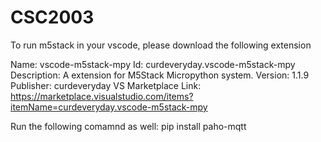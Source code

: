 # CSC2003

To run m5stack in your vscode, please download the following extension

Name: vscode-m5stack-mpy
Id: curdeveryday.vscode-m5stack-mpy
Description: A extension for M5Stack Micropython system.
Version: 1.1.9
Publisher: curdeveryday
VS Marketplace Link: https://marketplace.visualstudio.com/items?itemName=curdeveryday.vscode-m5stack-mpy

Run the following comamnd as well:
pip install paho-mqtt

